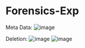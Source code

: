 # Forensics-Exp


Meta Data: 
![image](https://github.com/user-attachments/assets/f12f52d9-57db-42e0-b6fa-6d9befc99b13)

Deletion: 
![image](https://github.com/user-attachments/assets/7d11f426-0d97-40bf-ba43-45419c41d796)
![image](https://github.com/user-attachments/assets/8114a142-646a-48c0-b174-efba8fea738f)
